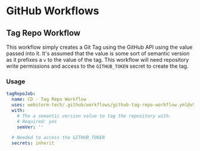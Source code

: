 # GitHub Workflows

## Tag Repo Workflow
This workflow simply creates a Git Tag using the GitHub API using the value passed into it.
It's assumed that the value is some sort of semantic version as it prefixes a `v` to the value of the tag.
This workflow will need repository write permissions and access to the `GITHUB_TOKEN` secret to create the tag.

### Usage
```yaml
tagRepoJob:
  name: CD - Tag Repo Workflow
  uses: webstorm-tech/.github/workflows/github-tag-repo-workflow.yml@v5
  with:
    # The a semantic version value to tag the repository with.
    # Required: yes
    semVer: ''

  # Needed to access the GITHUB_TOKEN
  secrets: inherit
```